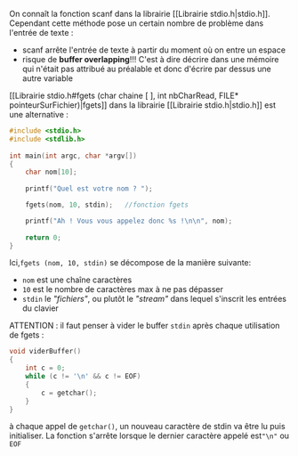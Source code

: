 
On connaît la fonction scanf dans la librairie [[Librairie stdio.h|stdio.h]]. Cependant cette méthode pose un certain nombre de problème dans l'entrée de texte :
- scanf arrête l'entrée de texte à partir du moment où on entre un espace
- risque de **buffer overlapping**!!! C'est à dire décrire dans une mémoire qui n'était pas attribué au préalable et donc d'écrire par dessus une autre variable

[[Librairie stdio.h#fgets (<span style="color 7030a0">char</span> chaine [ ], <span style="color ffc000">int</span> nbCharRead, FILE* pointeurSurFichier)|fgets]] dans la librairie [[Librairie stdio.h|stdio.h]] est une alternative :

```C
#include <stdio.h>
#include <stdlib.h>
 
int main(int argc, char *argv[])
{
    char nom[10];
 
	printf("Quel est votre nom ? ");

	fgets(nom, 10, stdin);   //fonction fgets

	printf("Ah ! Vous vous appelez donc %s !\n\n", nom);
 
    return 0;
}
```

Ici,`fgets (nom, 10, stdin)` se décompose de la manière suivante:
- `nom` est une chaîne caractères
- `10` est le nombre de caractères max à ne pas dépasser
- `stdin` le *"fichiers"*, ou plutôt le *"stream"* dans lequel s'inscrit les entrées du clavier

ATTENTION : il faut penser à vider le buffer `stdin` après chaque utilisation de fgets :

```C
void viderBuffer()
{
    int c = 0;
    while (c != '\n' && c != EOF)
    {
        c = getchar();
    }
}
```

à chaque appel de `getchar()`, un nouveau caractère de stdin va être lu puis initialiser. La fonction s'arrête lorsque le dernier caractère appelé est`"\n"` ou `EOF` 